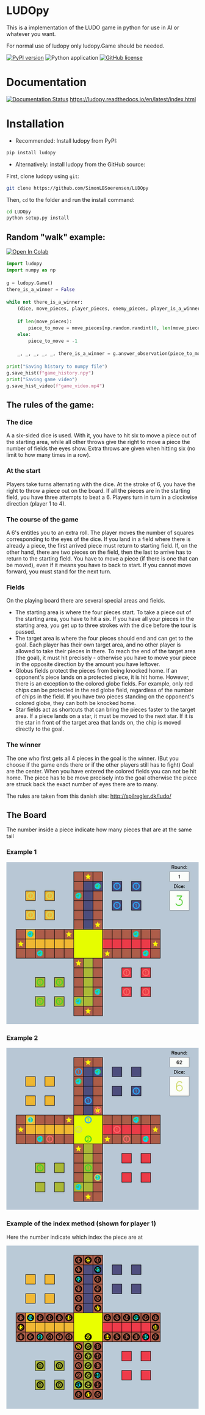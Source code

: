# LUDOpy

This is a implementation of the LUDO game in python for use in AI or whatever you want.  
 
For normal use of ludopy only ludopy.Game should be needed.

[![PyPI version](https://badge.fury.io/py/ludopy.svg)](https://badge.fury.io/py/ludopy) ![Python application](https://github.com/SimonLBSoerensen/LUDOpy/workflows/Python%20application/badge.svg) [![GitHub license](https://img.shields.io/github/license/SimonLBSoerensen/LUDOpy.svg)](https://github.com/SimonLBSoerensen/LUDOpy/blob/master/LICENSE)

# Documentation

[![Documentation Status](https://readthedocs.org/projects/ludopy/badge/?version=latest)](https://ludopy.readthedocs.io/en/latest/?badge=latest)
https://ludopy.readthedocs.io/en/latest/index.html

# Installation
- Recommended: Install ludopy from PyPI: 
```sh
pip install ludopy
```
- Alternatively: install ludopy from the GitHub source:

First, clone ludopy using `git`:

```sh
git clone https://github.com/SimonLBSoerensen/LUDOpy
```

Then, `cd` to the folder and run the install command:
```sh
cd LUDOpy
python setup.py install
```

## Random "walk" example:
[![Open In Colab](https://colab.research.google.com/assets/colab-badge.svg)](https://colab.research.google.com/github/SimonLBSoerensen/LUDOpy/blob/master/demo/random_walk.ipynb)
```python
import ludopy
import numpy as np

g = ludopy.Game()
there_is_a_winner = False

while not there_is_a_winner:
    (dice, move_pieces, player_pieces, enemy_pieces, player_is_a_winner, there_is_a_winner), player_i = g.get_observation()

    if len(move_pieces):
        piece_to_move = move_pieces[np.random.randint(0, len(move_pieces))]
    else:
        piece_to_move = -1

    _, _, _, _, _, there_is_a_winner = g.answer_observation(piece_to_move)

print("Saving history to numpy file")
g.save_hist(f"game_history.npy")
print("Saving game video")
g.save_hist_video(f"game_video.mp4")
```

## The rules of the game:

### The dice
A a six-sided dice is used. With it, you have to hit six to move a piece out of the starting area, 
while all other throws give the right to move a piece the number of fields the eyes show.
Extra throws are given when hitting six (no limit to how many times in a row). 

### At the start
Players take turns alternating with the dice.
At the stroke of 6, you have the right to throw a piece out on the board.
If all the pieces are in the starting field, you have three attempts to beat a 6.
Players turn in turn in a clockwise direction (player 1 to 4).

### The course of the game
A 6's entitles you to an extra roll.
The player moves the number of squares corresponding to the eyes of the dice. 
If you land in a field where there is already a piece, the first arrived piece must return to
starting field. If, on the other hand, there are two pieces on the field, then the last to arrive has to return to the starting field.
You have to move a piece (if there is one that can be moved), even if it means you have to back to start.
If you cannot move forward, you must stand for the next turn.

### Fields
On the playing board there are several special areas and fields.

- The starting area is where the four pieces start. To take a piece out of the starting area, you have to hit a six. If you have all your pieces in the starting area, you get up to three strokes with the dice before the tour is passed.
- The target area is where the four pieces should end and can get to the goal. Each player has their own target area, and no other player is allowed to take their pieces in there. To reach the end of the target area (the goal), it must hit precisely - otherwise you have to move your piece in the opposite direction by the amount you have leftover.
- Globus fields protect the pieces from being knocked home. If an opponent's piece lands on a protected piece, it is hit home. However, there is an exception to the colored globe fields. For example, only red chips can be protected in the red globe field, regardless of the number of chips in the field. If you have two pieces standing on the opponent's colored globe, they can both be knocked home.
- Star fields act as shortcuts that can bring the pieces faster to the target area. If a piece lands on a star, it must be moved to the next star. If it is the star in front of the target area that lands on, the chip is moved directly to the goal.

### The winner
The one who first gets all 4 pieces in the goal is the winner. (But you choose if the game ends there or if the other players still has to fight)
Goal are the center. When you have entered the colored fields you can not be hit home.
The piece has to be move precisely into the goal otherwise the piece are struck back the exact number of eyes there are to many.

The rules are taken from this danish site: http://spilregler.dk/ludo/

## The Board

The number inside a piece indicate how many pieces that are at the same tail

### Example 1

![The image show a example of the board](https://github.com/SimonLBSoerensen/LUDOpy/blob/master/board_example.png?raw=true "Board example")

### Example 2

![The image show a example of the board](https://github.com/SimonLBSoerensen/LUDOpy/blob/master/board_example_2.png?raw=true "Board example 2")

### Example of the index method (shown for player 1)

Here the number indicate which index the piece are at

![Example of the index method (shown for player 1)](https://github.com/SimonLBSoerensen/LUDOpy/blob/master/track.png?raw=true "Index method")
